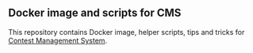 Docker image and scripts for CMS
--------------------------------

This repository contains Docker image, helper scripts, tips and tricks for [Contest Management System][CMS].

[CMS]: http://cms-dev.github.io/
